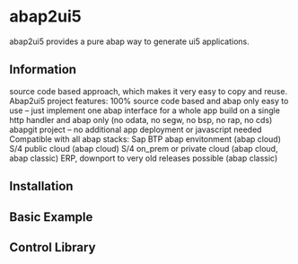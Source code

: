 # abap2ui5

abap2ui5 provides a pure abap way to generate ui5 applications.

## Information
source code based approach, which makes it very easy to copy and reuse.
Abap2ui5 project features:
100% source code based and abap only
easy to use – just implement one abap interface for a whole app
build on a single http handler and abap only (no odata, no segw, no bsp, no rap, no cds)
abapgit project – no additional app deployment or javascript needed
Compatible with all abap stacks:
Sap BTP  abap envitonment (abap cloud)
S/4 public cloud (abap cloud)
S/4 on_prem or private cloud (abap cloud, abap classic)
ERP, downport to very old releases possible (abap classic)

## Installation

## Basic Example

## Control Library

